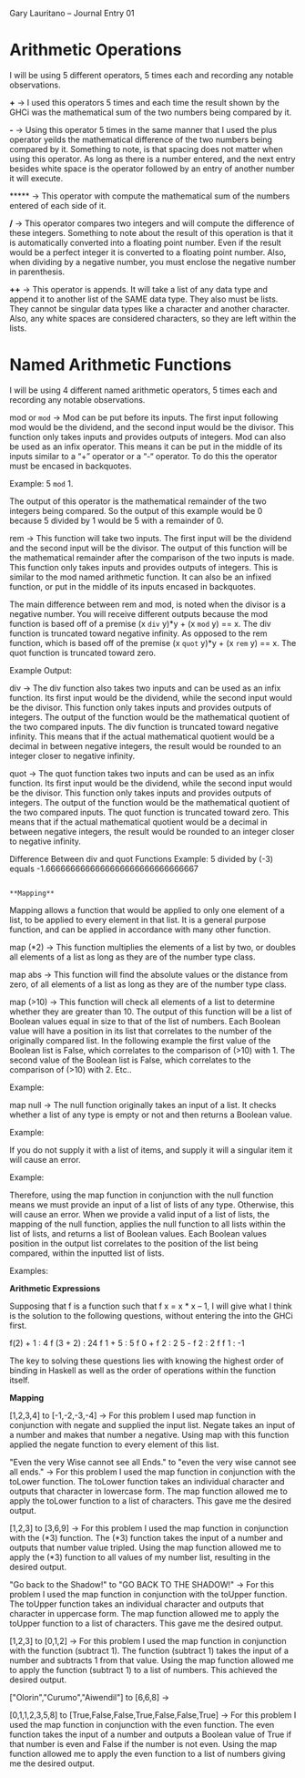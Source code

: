 Gary Lauritano – Journal Entry 01

<h1>Arithmetic Operations</h1>

I will be using 5 different operators, 5 times each and recording any notable observations.

<strong>+</strong> -> I used this operators 5 times and each time the result shown by the GHCi was the mathematical sum of the two numbers being compared by it. 

**-** -> Using this operator 5 times in the same manner that I used the plus operator yeilds the mathematical difference of the two numbers being compared by it. Something to note, is that spacing does not matter when using this operator. As long as there is a number entered, and the next entry besides white space is the operator followed by an entry of another number it will execute.

***** -> This operator with compute the mathematical sum of the numbers entered of each side of it. 

**/** -> This operator compares two integers and will compute the difference of these integers. Something to note about the result of this operation is that it is automatically converted into a floating point number. Even if the result would be a perfect integer it is converted to a floating point number. Also, when dividing by a negative number, you must enclose the negative number in parenthesis. 

**++** -> This operator is appends. It will take a list of any data type and append it to another list of the SAME data type. They also must be lists. They cannot be singular data types like a character and another character. Also, any white spaces are considered characters, so they are left within the lists.

<h1>Named Arithmetic Functions</h1>

  I will be using 4 different named arithmetic operators, 5 times each and recording any notable observations.

mod or `mod` -> Mod can be put before its inputs. The first input following mod would be the dividend, and the second input would be the divisor. This function only takes inputs and provides outputs of integers. Mod can also be used as an infix operator. This means it can be put in the middle of its inputs similar to a “+” operator or a “-“ operator. To do this the operator must be encased in backquotes. 

Example: 5 `mod` 1.

  The output of this operator is the mathematical remainder of the two integers being compared. So the output of this example would be 0 because 5 divided by 1 would be 5 with a remainder of 0.


rem -> This function will take two inputs. The first input will be the dividend and the second input will be the divisor. The output of this function will be the mathematical remainder after the comparison of the two inputs is made. This function only takes inputs and provides outputs of integers. This is similar to the mod named arithmetic function. It can also be an infixed function, or put in the middle of its inputs encased in backquotes.

The main difference between rem and mod, is noted when the divisor is a negative number. You will receive different outputs because the mod function is based off of a premise (x `div` y)*y + (x `mod` y) == x. The div function is truncated toward negative infinity. As opposed to the rem function, which is based off of the premise (x `quot` y)*y + (x `rem` y) == x. The quot function is truncated toward zero.  

Example Output: 
 

div -> The div function also takes two inputs and can be used as an infix function. Its first input would be the dividend, while the second input would be the divisor. This function only takes inputs and provides outputs of integers. The output of the function would be the mathematical quotient of the two compared inputs. The div function is truncated toward negative infinity. This means that if the actual mathematical quotient would be a decimal in between negative integers, the result would be rounded to an integer closer to negative infinity.


quot -> The quot function takes two inputs and can be used as an infix function. Its first input would be the dividend, while the second input would be the divisor. This function only takes inputs and provides outputs of integers. The output of the function would be the mathematical quotient of the two compared inputs. The quot function is truncated toward zero. This means that if the actual mathematical quotient would be a decimal in between negative integers, the result would be rounded to an integer closer to negative infinity.

Difference Between div and quot Functions Example: 
5 divided by (-3) equals -1.6666666666666666666666666666667
 

							                                     **Mapping**

  Mapping allows a function that would be applied to only one element of a list, to be applied to every element in that list. It is a general purpose function, and can be applied in accordance with many other function. 

map (*2) -> This function multiplies the elements of a list by two, or doubles all elements of a list as long as they are of the number type class.
 
map abs -> This function will find the absolute values or the distance from zero, of all elements of a list as long as they are of the number type class. 
 
map (>10) -> This function will check all elements of a list to determine whether they are greater than 10. The output of this function will be a list of Boolean values equal in size to that of the list of numbers. Each Boolean value will have a position in its list that correlates to the number of the originally compared list. In the following example the first value of the Boolean list is False, which correlates to the comparison of (>10) with 1. The second value of the Boolean list is False, which correlates to the comparison of (>10) with 2. Etc..

Example: 
 

map null -> The null function originally takes an input of a list. It checks whether a list of any type is empty or not and then returns a Boolean value. 

Example:
 

  If you do not supply it with a list of items, and supply it will a singular item it will cause an error. 

Example: 
 

  Therefore, using the map function in conjunction with the null function means we must provide an input of a list of lists of any type. Otherwise, this will cause an error. When we provide a valid input of a list of lists, the mapping of the null function, applies the null function to all lists within the list of lists, and returns a list of Boolean values. Each Boolean values position in the output list correlates to the position of the list being compared, within the inputted list of lists.

Examples: 
 
 



**Arithmetic Expressions**

  Supposing that f is a function such that f x = x * x – 1, I will give what I think is the solution to the following questions, without entering the into the GHCi first.

f(2) + 1 : 4 
f (3 + 2) : 24 
f 1 + 5 : 5 
f 0 + f 2 : 2 
5 - f 2 : 2
f f 1 : -1 

  The key to solving these questions lies with knowing the highest order of binding in Haskell as well as the order of operations within the function itself. 

**Mapping**

[1,2,3,4] to [-1,-2,-3,-4] -> For this problem I used map function in conjunction with negate and supplied the input list. Negate takes an input of a number and makes that number a negative. Using map with this function applied the negate function to every element of this list.

"Even the very Wise cannot see all Ends." to "even the very wise cannot see all ends." -> For this problem I used the map function in conjunction with the toLower function. The toLower function takes an individual character and outputs that character in lowercase form. The map function allowed me to apply the toLower function to a list of characters. This gave me the desired output.

[1,2,3] to [3,6,9] -> For this problem I used the map function in conjunction with the (*3) function. The (*3) function takes the input of a number and outputs that number value tripled. Using the map function allowed me to apply the (*3) function to all values of my number list, resulting in the desired output.  

"Go back to the Shadow!" to "GO BACK TO THE SHADOW!" -> For this problem I used the map function in conjunction with the toUpper function. The toUpper function takes an individual character and outputs that character in uppercase form. The map function allowed me to apply the toUpper function to a list of characters. This gave me the desired output.

[1,2,3] to [0,1,2] -> For this problem I used the map function in conjunction with the function (subtract 1). The function (subtract 1) takes the input of a number and subtracts 1 from that value. Using the map function allowed me to apply the function (subtract 1) to a list of numbers. This achieved the desired output. 

["Olorin","Curumo","Aiwendil"] to [6,6,8] -> 

[0,1,1,2,3,5,8] to [True,False,False,True,False,False,True] -> For this problem I used the map function in conjunction with the even function. The even function takes the input of a number and outputs a Boolean value of True if that number is even and False if the number is not even. Using the map function allowed me to apply the even function to a list of numbers giving me the desired output.

